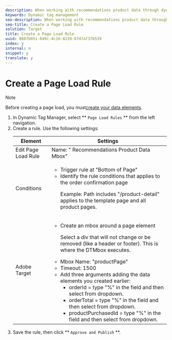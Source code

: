 ```yaml
---
description: When working with recommendations product data through dynamic tag management, you must create a page load rule.
keywords: Dynamic tag management
seo-description: When working with recommendations product data through dynamic tag management, you must create a page load rule.
seo-title: Create a Page Load Rule
solution: Target
title: Create a Page Load Rule
uuid: 8607b051-649c-4c16-8239-87d7af37b539
index: y
internal: n
snippet: y
translate: y
---
```


# Create a Page Load Rule


>[!NOTE]
>
>Before creating a page load, you must[create your data elements](t_data_elements_recs.md#task_C5F0DF393F494D7785F656DE3FBA6AF3). 

1. In Dynamic Tag Manager, select ** `Page Load Rules` ** from the left navigation.
1. Create a rule.
       Use the following settings:
    <table id="table_DB0B8B6F54D54EC3AB61A07EB8BE6C26"> 
        <thead> 
         <tr> 
        <th colname="col1" class="entry">Element</th> 
        <th colname="col2" class="entry">Settings</th> 
         </tr> 
        </thead>
        <tbody> 
       <tr> 
       <td colname="col1">Edit Page Load Rule</td> 
       <td colname="col2">Name: " Recommendations Product Data Mbox"</td> 
         </tr> 
       <tr> 
       <td colname="col1">Conditions</td> 
        <td colname="col2"> 
        <ul id="ul_06A4EADEB0E54CDC80B114A8D9B5C307"> 
        <li id="li_5FF6C8D01ECF4CA1968DEDEC5B504DF6">Trigger rule at "Bottom of Page"</li> 
       <li id="li_0CE4EF7521F045D99A4D3C28EFD78EBE"> Identify the rule conditions that applies to the order confirmation page <p>Example: Path includes "/product-detail" applies to the template page and all product pages.</p></li> 
          </ul> </td> 
        </tr> 
        <tr> 
        <td colname="col1">Adobe Target</td> 
       <td colname="col2"> 
        <ul id="ul_3FC7D7FEAA98426BAD20A305E174DC35"> 
        <li id="li_2851E0224C954F3EB4336EC4047AB6C8"> Create an mbox around a page element <p>Select a div that will not change or be removed (like a header or footer). This is where the DTMbox executes.</p></li> 
       <li id="li_491F07E535474F129B137975125532E6">Mbox Name: "productPage"</li> 
        <li id="li_34E3CABF73FE40B6AC1D419F1A9B2732">Timeout: 1500</li> 
        <li id="li_75ADB957C27F4BC790C45BCCF18310DB"> Add three arguments adding the data elements you created earlier: 
        <ul id="ul_A840489C700642F098A223D279C0FF27">
         <li id="li_975E523ADBB542C4A4117B5735C69258">orderId = type "%" in the field and then select from dropdown.</li>
        <li id="li_D0D0B18F2D034499AE7F7E022FFE79FE">orderTotal = type "%" in the field and then select from dropdown.</li>
         <li id="li_421988BAF3FB43BB9E57F6D80CEC3FCF">productPurchasedId = type "%" in the field and then select from dropdown.</li>
        </ul></li> 
        </ul> </td> 
       </tr> 
       </tbody> 
       </table>
1. Save the rule, then click ** `Approve and Publish` **.
